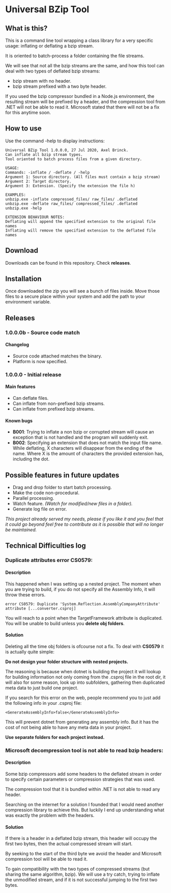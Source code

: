 # Universal BZip Tool

## What is this?
This is a command line tool wrapping a class library for a very specific usage: inflating or deflating a bzip stream.

It is oriented to batch-process a folder containing the file streams.

We will see that not all the bzip streams are the same, and how this tool can deal with two types of deflated bzip streams:
- bzip stream with no header.
- bzip stream prefixed with a two byte header.

If you used the bzip compressor bundled in a Node.js environment, the resulting stream will be prefixed by a header, and the compression tool from .NET will not be able to read it. Microsoft stated that there will not be a fix for this anytime soon.

## How to use

Use the command -help to display instructions:
```
Universal BZip Tool 1.0.0.0, 27 Jul 2020, Axel Brinck.
Can inflate all bzip stream types.
Tool oriented to batch process files from a given directory.

USAGE:
Commands: -inflate / -deflate / -help
Argument 1: Source directory. (All files must contain a bzip stream)
Argument 2: Target directory.
Argument 3: Extension. (Specify the extension the file h)

EXAMPLES:
unbzip.exe -inflate compressed_files/ raw_files/ .deflated
unbzip.exe -deflate raw_files/ compressed_files/ .deflated
unbzip.exe -help

EXTENSION BEHAVIOUR NOTES:
Deflating will append the specified extension to the original file names
Inflating will remove the specified extension to the deflated file names
```

## Download

Downloads can be found in this repository. Check **releases**.

## Installation

Once downloaded the zip you will see a bunch of files inside. Move those files to a secure place within your system and add the path to your environment variable.

## Releases

### **1.0.0.0b** - Source code match

#### Changelog

+ Source code attached matches the binary.
+ Platform is now specified.

### **1.0.0.0** - Initial release

#### Main features

+ Can deflate files.
+ Can inflate from non-prefixed bzip streams.
+ Can inflate from prefixed bzip streams.

#### Known bugs

+ **B001**: Trying to inflate a non bzip or corrupted stream will cause an exception that is not handled and the program will suddenly exit.
+ **B002**: Specifying an extension that does not match the input file name. While deflating, X characters will disappear from the ending of the name. Where X is the amount of characters the provided extension has, including the dot.


## Possible features in future updates

- Drag and drop folder to start batch processing.
- Make the code non-procedural.
- Parallel processing.
- Watch feature. *(Watch for modified/new files in a folder).*
- Generate log file on error.

*This project already served my needs, please if you like it and you feel that it could go beyond feel free to contribute as it is possible that will no longer be maintained.*

## Technical Difficulties log

### **Duplicate attributes error CS0579:**

#### Description
This happened when I was setting up a nested project. The moment when you are trying to build, if you do not specify all the Assembly Info, it will throw these errors.
```
error CS0579: Duplicate 'System.Reflection.AssemblyCompanyAttribute' attribute [...converter.csproj]
```
You will reach to a point when the TargetFramework attribute is duplicated. You will be unable to build unless you **delete obj folders**.

#### Solution
Deleting all the time obj folders is ofcourse not a fix. To deal with **CS0579** it is actually quite simple:

**Do not design your folder structure with nested projects.**

The reasoning is because when dotnet is building the project it will lookup for building information not only coming from the .csproj file in the root dir, it will also for some reason, look up into subfolders, gathering then duplicated meta data to just build one project.

If you search for this error on the web, people recommend you to just add the following info in your .csproj file:
```
<GenerateAssemblyInfo>false</GenerateAssemblyInfo>
```
This will prevent dotnet from generating any assembly info. But it has the cost of not being able to have any meta data in your project. 

**Use separate folders for each project instead.**

### **Microsoft decompression tool is not able to read bzip headers:**

#### Description

Some bzip compressors add some headers to the deflated stream in order to specify certain parameters or compression strategies that was used.

The compression tool that it is bundled within .NET is not able to read any header.

Searching on the internet for a solution I founded that I would need another compression library to achieve this. But luckily I end up understanding what was exactly the problem with the headers.

#### Solution

If there is a header in a deflated bzip stream, this header will occupy the first two bytes, then the actual compressed stream will start.

By seeking to the start of the third byte we avoid the header and Microsoft compression tool will be able to read it.

To gain compatibility with the two types of compressed streams (but sharing the same algorithm, bzip). We will use a try catch, trying to inflate the unmodified stream, and if it is not successful jumping to the first two bytes.

